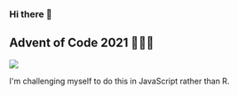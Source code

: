 ### Hi there 👋

<!--
**francisbarton/francisbarton** is a ✨ _special_ ✨ repository because its `README.md` (this file) appears on your GitHub profile.

Here are some ideas to get you started:

- 🔭 I’m currently working on ...
- 🌱 I’m currently learning ...
- 👯 I’m looking to collaborate on ...
- 🤔 I’m looking for help with ...
- 💬 Ask me about ...
- 📫 How to reach me: ...
- 😄 Pronouns: ...
- ⚡ Fun fact: ...
-->

## Advent of Code 2021 👨🏼‍💻

![](https://img.shields.io/badge/stars%20⭐-4-yellow)

I'm challenging myself to do this in JavaScript rather than R.
